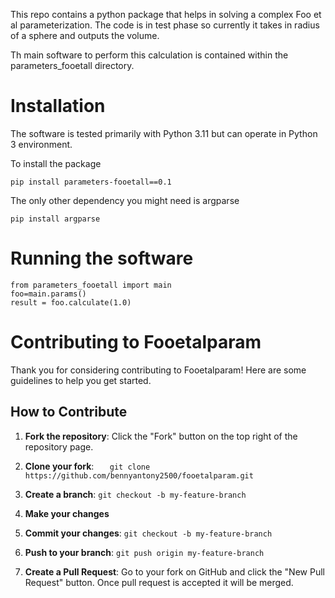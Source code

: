 This repo contains a python package that helps in solving a complex Foo et al parameterization. The code is in test phase so currently it takes in radius of a sphere and outputs the volume. 

Th main software to perform this calculation is contained within the parameters_fooetall directory.

# Installation
The software is tested primarily with Python 3.11 but can operate in Python 3 environment.

To install the package
```
pip install parameters-fooetall==0.1

```


The only other dependency you might need is argparse


`pip install argparse`


# Running the software

```
from parameters_fooetall import main
foo=main.params()
result = foo.calculate(1.0)
```




# Contributing to Fooetalparam

Thank you for considering contributing to Fooetalparam! Here are some guidelines to help you get started.

## How to Contribute

1. **Fork the repository**: Click the "Fork" button on the top right of the repository page.
2. **Clone your fork**: 
   `   git clone https://github.com/bennyantony2500/fooetalparam.git`
3. **Create a branch**:
   `git checkout -b my-feature-branch`

 4. **Make your changes**
 5. **Commit your changes**:
     `git checkout -b my-feature-branch`
 6. **Push to your branch**:
    `git push origin my-feature-branch`
 7. **Create a Pull Request**: Go to your fork on GitHub and click the "New Pull Request" button. Once pull request is accepted it will be merged.
